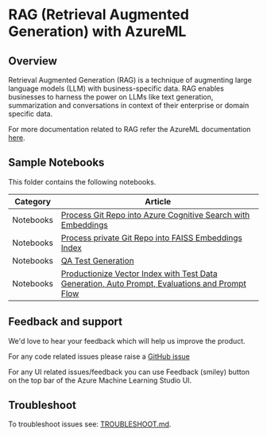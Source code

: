 # RAG (Retrieval Augmented Generation) with AzureML

## Overview

Retrieval Augmented Generation (RAG) is a technique of augmenting large language models (LLM) with business-specific data. RAG enables businesses to harness the power on LLMs like text generation, summarization and conversations in context of their enterprise or domain specific data.

For more documentation related to RAG refer the AzureML documentation [here](https://aka.ms/azureml/aoai-rag-docs).

## Sample Notebooks

This folder contains the following notebooks.

| Category              | Article             |
|----------------|----------------|
|Notebooks|[Process Git Repo into Azure Cognitive Search with Embeddings](./examples/notebooks/azure_cognitive_search/acs_mlindex_with_langchain.ipynb)|
|Notebooks|[Process private Git Repo into FAISS Embeddings Index](./examples/notebooks/faiss/faiss_mlindex_with_langchain.ipynb)|
|Notebooks|[QA Test Generation](./examples/notebooks/qa_data_generation.ipynb)|
|Notebooks| [Productionize Vector Index with Test Data Generation, Auto Prompt, Evaluations and Prompt Flow](./examples/notebooks/mlindex_with_testgen_autoprompt.ipynb)|

## Feedback and support

We'd love to hear your feedback which will help us improve the product.

For any code related issues please raise a [GitHub issue](https://github.com/azure/azure-sdk-for-python/issues/new/choose)

For any UI related issues/feedback you can use Feedback (smiley) button on the top bar of the Azure Machine Learning Studio UI.

## Troubleshoot

To troubleshoot issues see: [TROUBLESHOOT.md](TROUBLESHOOT.md).
